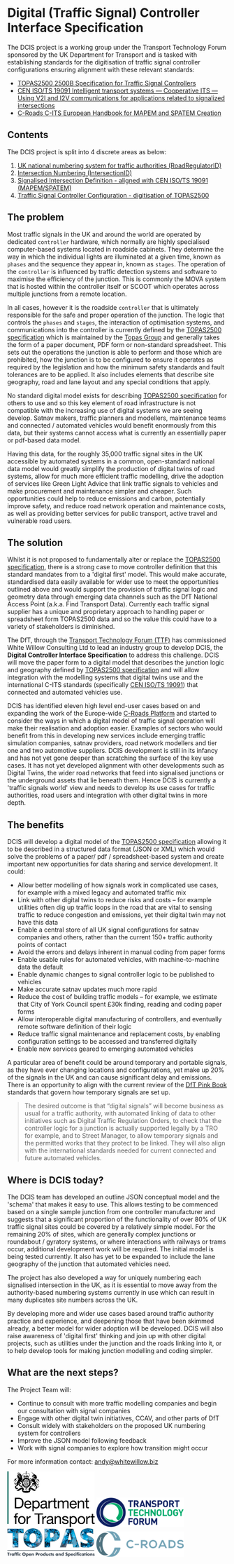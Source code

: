 # Digital (Traffic Signal) Controller Interface Specification

The DCIS project is a working group under the Transport Technology Forum sponsored by the UK Department for Transport and is tasked with establishing standards for the digitisation of traffic signal controller configurations ensuring alignment with these relevant standards:

* [TOPAS2500 2500B Specification for Traffic Signal Controllers](https://topasgroup.org.uk/specification/topas-2500b/)
* [CEN ISO/TS 19091 Intelligent transport systems — Cooperative ITS — Using V2I and I2V communications for applications related to signalized intersections](https://www.iso.org/standard/73781.html)
* [C-Roads C-ITS European Handbook for MAPEM and SPATEM Creation](https://www.c-roads.eu/platform.html)

## Contents

The DCIS project is split into 4 discrete areas as below:

1. [UK national numbering system for traffic authorities (RoadRegulatorID)](/01_traffic_authority_numbering.md)
2. [Intersection Numbering (IntersectionID)](/02_intersection_numbering.md)
3. [Signalised Intersection Definition - aligned with CEN ISO/TS 19091 (MAPEM/SPATEM)](/03_intersection_definition.md)
4. [Traffic Signal Controller Configuration - digitisation of TOPAS2500](/04_controller_configuration.md)

## The problem

Most traffic signals in the UK and around the world are operated by dedicated `controller` hardware, which normally are highly specialised computer-based systems located in roadside cabinets. They determine the way in which the individual lights are illuminated at a given time, known as `phases` and the sequence they appear in, known as `stages`. The operation of the `controller` is influenced by traffic detection systems and software to maximise the efficiency of the junction. This is commonly the MOVA system that is hosted within the controller itself or SCOOT which operates across multiple junctions from a remote location.

In all cases, however it is the roadside `controller` that is ultimately responsible for the safe and proper operation of the junction. The logic that controls the `phases` and `stages`, the interaction of optimisation systems, and communications into the controller is currently defined by the [TOPAS2500 specification](https://topasgroup.org.uk/specification/topas-2500b/) which is maintained by the [Topas Group](https://topasgroup.org.uk/) and generally takes the form of a paper document, PDF form or non-standard spreadsheet. This sets out the operations the junction is able to perform and those which are prohibited, how the junction is to be configured to ensure it operates as required by the legislation and how the minimum safety standards and fault tolerances are to be applied. It also includes elements that describe site geography, road and lane layout and any special conditions that apply.

No standard digital model exists for describing [TOPAS2500 specification](https://topasgroup.org.uk/specification/topas-2500b/) for others to use and so this key element of road infrastructure is not compatible with the increasing use of digital systems we are seeing develop. Satnav makers, traffic planners and modellers, maintenance teams and connected / automated vehicles would benefit enormously from this data, but their systems cannot access what is currently an essentially paper or pdf-based data model.

Having this data, for the roughly 35,000 traffic signal sites in the UK accessible by automated systems in a common, open-standard national data model would greatly simplify the production of digital twins of road systems, allow for much more efficient traffic modelling, drive the adoption of services like Green Light Advice that link traffic signals to vehicles and make procurement and maintenance simpler and cheaper. Such opportunities could help to reduce emissions and carbon, potentially improve safety, and reduce road network operation and maintenance costs, as well as providing better services for public transport, active travel and vulnerable road users.

## The solution

Whilst it is not proposed to fundamentally alter or replace the [TOPAS2500 specification](https://topasgroup.org.uk/specification/topas-2500b/), there is a strong case to move controller definition that this standard mandates from to a 'digital first' model. This would make accurate, standardised data easily available for wider use to meet the opportunities outlined above and would support the provision of traffic signal logic and geometry data through emerging data channels such as the DfT National Access Point (a.k.a. Find Transport Data). Currently each traffic signal supplier has a unique and proprietary approach to handling paper or spreadsheet form TOPAS2500 data and so the value this could have to a variety of stakeholders is diminished.

The DfT, through the [Transport Technology Forum (TTF)](https://https://ttf.uk.net/) has commissioned White Willow Consulting Ltd to lead an industry group to develop DCIS, the **Digital Controller Interface Specification** to address this challenge. DCIS will move the paper form to a digital model that describes the junction logic and geography defined by [TOPAS2500 specification](https://topasgroup.org.uk/specification/topas-2500b/) and will allow integration with the modelling systems that digital twins use and the international C-ITS standards (specifically [CEN ISO/TS 19091](https://www.iso.org/standard/73781.html)) that connected and automated vehicles use.

DCIS has identified eleven high level end-user cases based on and expanding the work of the Europe-wide [C-Roads Platform](https://www.c-roads.eu/platform.html) and started to consider the ways in which a digital model of traffic signal operation will make their realisation and adoption easier. Examples of sectors who would benefit from this in developing new services include emerging traffic simulation companies, satnav providers, road network modellers and tier one and two automotive suppliers.
DCIS development is still in its infancy and has not yet gone deeper than scratching the surface of the key use cases. It has not yet developed alignment with other developments such as Digital Twins, the wider road networks that feed into signalised junctions or the underground assets that lie beneath them. Hence DCIS is currently a 'traffic signals world' view and needs to develop its use cases for traffic authorities, road users and integration with other digital twins in more depth.

## The benefits

DCIS will develop a digital model of the [TOPAS2500 specification](https://topasgroup.org.uk/specification/topas-2500b/) allowing it to be described in a structured data format (JSON or XML) which would solve the problems of a paper/ pdf / spreadsheet-based system and create important new opportunities for data sharing and service development. It could:

* Allow better modelling of how signals work in complicated use cases, for example with a mixed legacy and automated traffic mix
* Link with other digital twins to reduce risks and costs – for example utilities often dig up traffic loops in the road that are vital to sensing traffic to reduce congestion and emissions, yet their digital twin may not have this data
* Enable a central store of all UK signal configurations for satnav companies and others, rather than the current 150+ traffic authority points of contact
* Avoid the errors and delays inherent in manual coding from paper forms
* Enable usable rules for automated vehicles, with machine-to-machine data the default
* Enable dynamic changes to signal controller logic to be published to vehicles
* Make accurate satnav updates much more rapid
* Reduce the cost of building traffic models – for example, we estimate that City of York Council spent £30k finding, reading and coding paper forms
* Allow interoperable digital manufacturing of controllers, and eventually remote software definition of their logic
* Reduce traffic signal maintenance and replacement costs, by enabling configuration settings to be accessed and transferred digitally
* Enable new services geared to emerging automated vehicles

A particular area of benefit could be around temporary and portable signals, as they have ever changing locations and configurations, yet make up 20% of the signals in the UK and can cause significant delay and emissions. There is an opportunity to align with the current review of the [DfT Pink Book](https://www.gov.uk/government/publications/introduction-to-the-use-of-portable-vehicular-signals) standards that govern how temporary signals are set up.

> The desired outcome is that “digital signals” will become business as usual for a traffic authority, with automated linking of data to other initiatives such as Digital Traffic Regulation Orders, to check that the controller logic for a junction is actually supported legally by a TRO for example, and to Street Manager, to allow temporary signals and the permitted works that they protect to be linked. They will also align with the international standards needed for current connected and future automated vehicles.

## Where is DCIS today?

The DCIS team has developed an outline JSON conceptual model and the 'schema' that makes it easy to use. This allows testing to be commenced based on a single sample junction from one controller manufacturer and suggests that a significant proportion of the functionality of over 80% of UK traffic signal sites could be covered by a relatively simple model. For the remaining 20% of sites, which are generally complex junctions or roundabout / gyratory systems, or where interactions with railways or trams occur, additional development work will be required. The initial model is being tested currently. It also has yet to be expanded to include the lane geography of the junction that automated vehicles need.

The project has also developed a way for uniquely numbering each signalised intersection in the UK, as it is essential to move away from the authority-based numbering systems currently in use which can result in many duplicates site numbers across the UK.

By developing more and wider use cases based around traffic authority practice and experience, and deepening those that have been skimmed already, a better model for wider adoption will be developed. DCIS will also raise awareness of 'digital first' thinking and join up with other digital projects, such as utilities under the junction and the roads linking into it, or to help develop tools for making junction modelling and coding simpler.

## What are the next steps?

The Project Team will:

* Continue to consult with more traffic modelling companies and begin our consultation with signal companies
* Engage with other digital twin initiatives, CCAV, and other parts of DfT
* Consult widely with stakeholders on the proposed UK numbering system for controllers
* Improve the JSON model following feedback
* Work with signal companies to explore how transition might occur

For more information contact: <andy@whitewillow.biz>

<div>
<span><img src="images/dft_logo.svg" alt="Department for Transport Logo" width="200px" /><span>
<span><img src="images/ttf_logo.png" alt="Transport Technology Forum Logo" width="200px" /><span>
<span><img src="images/topas_logo.png" alt="Topas Logo" width="200px" /><span>
<span><img src="images/croads_logo.svg" alt="C-Roads Logo" width="200px" /><span>
</div>
